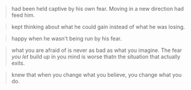 
> had been held captive by his own fear. Moving in a new direction had feed him.

> kept thinking about what he could gain instead of what he was losing.

> happy when he wasn't being run by his fear.

> what you are afraid of is never as bad as what you imagine. The fear *you let* build up in you mind is worse thatn the situation that actually exits.

> knew that when you change what you believe, you change what you do.